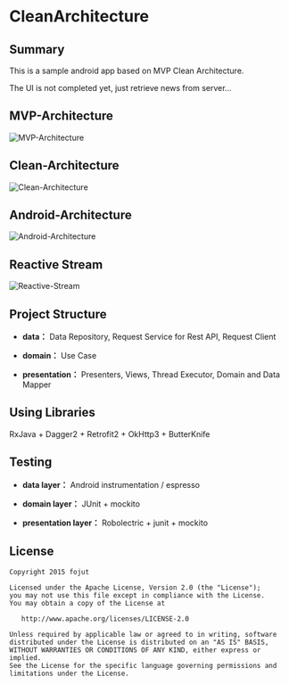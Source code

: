 # CleanArchitecture
**Summary**
-----------------
This is a sample android app based on MVP Clean Architecture.

The UI is not completed yet, just retrieve news from server...

**MVP-Architecture**
-----------------
![MVP-Architecture](http://upload-images.jianshu.io/upload_images/268450-3951595406461dee.png?imageMogr2/auto-orient/strip%7CimageView2/2/w/1240)

**Clean-Architecture**
-----------------
![Clean-Architecture](http://www.jcodecraeer.com/uploads/20150921/1442799178594699.jpg)

**Android-Architecture**
-----------------
![Android-Architecture](http://www.jcodecraeer.com/uploads/20150921/1442799178912704.jpg)

**Reactive Stream**
-----------------
![Reactive-Stream](http://www.jcodecraeer.com/uploads/20150921/1442799526265247.jpg)

**Project Structure**
-----------------
- **data：** Data Repository, Request Service for Rest API, Request Client

- **domain：** Use Case

- **presentation：** Presenters, Views, Thread Executor, Domain and Data Mapper

**Using Libraries**
-----------------
RxJava + Dagger2 + Retrofit2 + OkHttp3 + ButterKnife 

**Testing**
-----------------
- **data layer：** Android instrumentation / espresso

- **domain layer：** JUnit + mockito

- **presentation layer：** Robolectric + junit + mockito

**License**
-----------------
    Copyright 2015 fojut

    Licensed under the Apache License, Version 2.0 (the "License");
    you may not use this file except in compliance with the License.
    You may obtain a copy of the License at

       http://www.apache.org/licenses/LICENSE-2.0

    Unless required by applicable law or agreed to in writing, software
    distributed under the License is distributed on an "AS IS" BASIS,
    WITHOUT WARRANTIES OR CONDITIONS OF ANY KIND, either express or implied.
    See the License for the specific language governing permissions and
    limitations under the License.
